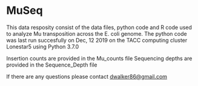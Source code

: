 # MuSeq

This data resposity consist of the data files, python code and R code used to analyze Mu transposition across the E. coli genome.
The python code was last run succesfully on Dec, 12 2019 on the TACC computing cluster Lonestar5 using Python 3.7.0

Insertion counts are provided in the Mu_counts file
Sequencing depths are provided in the Sequence_Depth file

If there are any questions please contact dwalker86@gmail.com

